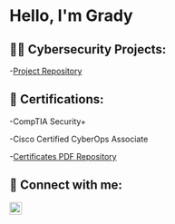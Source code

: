 <h1>Hello, I'm Grady </h1>
<h2>👨‍💻 Cybersecurity Projects:</h2>



-[Project Repository](https://github.com/gradygolden/Cybersecurity-Projects)

<h2>📄 Certifications:</h2>
-CompTIA Security+

-Cisco Certified CyberOps Associate

-[Certificates PDF Repository](https://github.com/gradygolden/Certifications)

<h2> 🤳 Connect with me:</h2>

[<img align="left" alt="grady-golden | LinkedIn" width="22px" src="https://cdn.jsdelivr.net/npm/simple-icons@v3/icons/linkedin.svg" />](https://linkedin.com/in/grady-golden)

